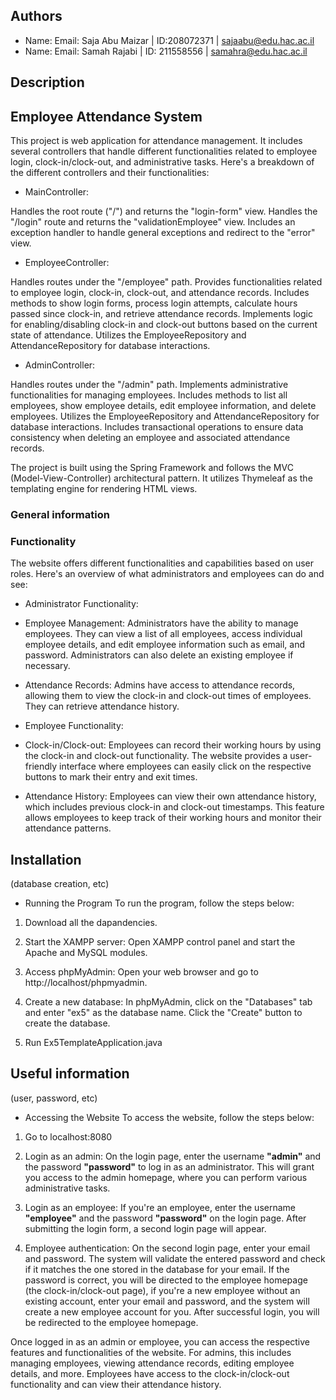 ## Authors
* Name: Email: Saja Abu Maizar | ID:208072371 | sajaabu@edu.hac.ac.il
* Name: Email: Samah Rajabi | ID: 211558556 | samahra@edu.hac.ac.il

## Description

## Employee Attendance System

This project is web application for attendance management. It includes several controllers that handle different functionalities related to employee login, clock-in/clock-out, and administrative tasks. Here's a breakdown of the different controllers and their functionalities:

* MainController:

Handles the root route ("/") and returns the "login-form" view.
Handles the "/login" route and returns the "validationEmployee" view.
Includes an exception handler to handle general exceptions and redirect to the "error" view.

* EmployeeController:

Handles routes under the "/employee" path.
Provides functionalities related to employee login, clock-in, clock-out, and attendance records.
Includes methods to show login forms, process login attempts, calculate hours passed since clock-in, and retrieve attendance records.
Implements logic for enabling/disabling clock-in and clock-out buttons based on the current state of attendance.
Utilizes the EmployeeRepository and AttendanceRepository for database interactions.

* AdminController:

Handles routes under the "/admin" path.
Implements administrative functionalities for managing employees.
Includes methods to list all employees, show employee details, edit employee information, and delete employees.
Utilizes the EmployeeRepository and AttendanceRepository for database interactions.
Includes transactional operations to ensure data consistency when deleting an employee and associated attendance records.

The project is built using the Spring Framework and follows the MVC (Model-View-Controller) architectural pattern. It utilizes Thymeleaf as the templating engine for rendering HTML views.

### General information

### Functionality

The website offers different functionalities and capabilities based on user roles. Here's an overview of what administrators and employees can do and see:

* Administrator Functionality:
- Employee Management: Administrators have the ability to manage employees. They can view a list of all employees, access individual employee details, and edit employee information such as email, and password. Administrators can also delete an existing employee if necessary.

- Attendance Records: Admins have access to attendance records, allowing them to view the clock-in and clock-out times of employees. They can retrieve attendance history.

* Employee Functionality:
- Clock-in/Clock-out: Employees can record their working hours by using the clock-in and clock-out functionality. The website provides a user-friendly interface where employees can easily click on the respective buttons to mark their entry and exit times.

- Attendance History: Employees can view their own attendance history, which includes previous clock-in and clock-out timestamps. This feature allows employees to keep track of their working hours and monitor their attendance patterns.

## Installation

(database creation, etc)

* Running the Program
To run the program, follow the steps below:

1. Download all the dapandencies.

2. Start the XAMPP server: Open XAMPP control panel and start the Apache and MySQL modules.

3. Access phpMyAdmin: Open your web browser and go to http://localhost/phpmyadmin.

4. Create a new database: In phpMyAdmin, click on the "Databases" tab and enter "ex5" as the database name. Click the "Create" button to create the database.

5. Run Ex5TemplateApplication.java

## Useful information

(user, password, etc)

* Accessing the Website
To access the website, follow the steps below:

1. Go to localhost:8080

2. Login as an admin: On the login page, enter the username **"admin"** and the password **"password"** to log in as an administrator. This will grant you access to the admin homepage, where you can perform various administrative tasks.

3. Login as an employee: If you're an employee, enter the username **"employee"** and the password **"password"** on the login page. After submitting the login form, a second login page will appear.

4. Employee authentication: On the second login page, enter your email and password. The system will validate the entered password and check if it matches the one stored in the database for your email. If the password is correct, you will be directed to the employee homepage (the clock-in/clock-out page), if you're a new employee without an existing account, enter your email and password, and the system will create a new employee account for you. After successful login, you will be redirected to the employee homepage.

Once logged in as an admin or employee, you can access the respective features and functionalities of the website. For admins, this includes managing employees, viewing attendance records, editing employee details, and more. Employees have access to the clock-in/clock-out functionality and can view their attendance history.
